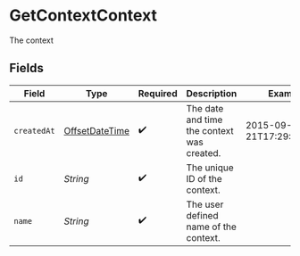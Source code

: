 # GetContextContext

The context


## Fields

| Field                                                                                     | Type                                                                                      | Required                                                                                  | Description                                                                               | Example                                                                                   |
| ----------------------------------------------------------------------------------------- | ----------------------------------------------------------------------------------------- | ----------------------------------------------------------------------------------------- | ----------------------------------------------------------------------------------------- | ----------------------------------------------------------------------------------------- |
| `createdAt`                                                                               | [OffsetDateTime](https://docs.oracle.com/javase/8/docs/api/java/time/OffsetDateTime.html) | :heavy_check_mark:                                                                        | The date and time the context was created.                                                | 2015-09-21T17:29:21.042Z                                                                  |
| `id`                                                                                      | *String*                                                                                  | :heavy_check_mark:                                                                        | The unique ID of the context.                                                             |                                                                                           |
| `name`                                                                                    | *String*                                                                                  | :heavy_check_mark:                                                                        | The user defined name of the context.                                                     |                                                                                           |